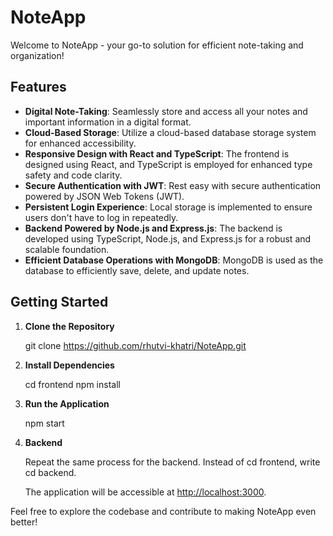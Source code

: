 # NoteApp

Welcome to NoteApp - your go-to solution for efficient note-taking and organization!

## Features

- **Digital Note-Taking**: Seamlessly store and access all your notes and important information in a digital format.
- **Cloud-Based Storage**: Utilize a cloud-based database storage system for enhanced accessibility.
- **Responsive Design with React and TypeScript**: The frontend is designed using React, and TypeScript is employed for enhanced type safety and code clarity.
- **Secure Authentication with JWT**: Rest easy with secure authentication powered by JSON Web Tokens (JWT).
- **Persistent Login Experience**: Local storage is implemented to ensure users don't have to log in repeatedly.
- **Backend Powered by Node.js and Express.js**: The backend is developed using TypeScript, Node.js, and Express.js for a robust and scalable foundation.
- **Efficient Database Operations with MongoDB**: MongoDB is used as the database to efficiently save, delete, and update notes.

## Getting Started

1. **Clone the Repository**

   git clone https://github.com/rhutvi-khatri/NoteApp.git

2. **Install Dependencies**

   cd frontend
   npm install

3. **Run the Application**

   npm start

4. **Backend**

    Repeat the same process for the backend. Instead of cd frontend, write cd backend.
   
   The application will be accessible at [http://localhost:3000](http://localhost:3000).

Feel free to explore the codebase and contribute to making NoteApp even better!
